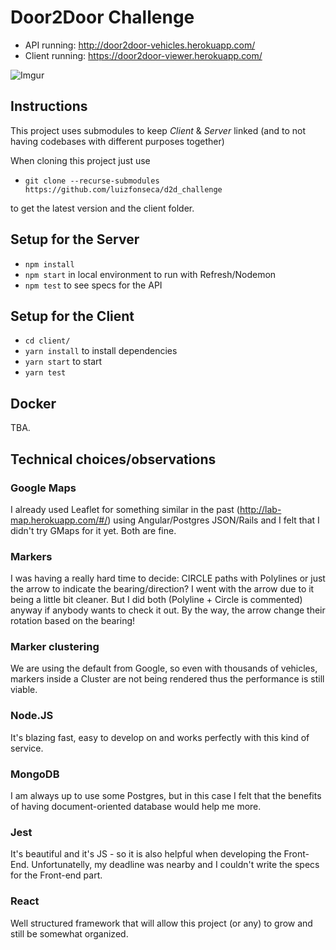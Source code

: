# Door2Door Challenge

- API running: http://door2door-vehicles.herokuapp.com/
- Client running: https://door2door-viewer.herokuapp.com/





![Imgur](https://i.imgur.com/V5jxI7S.jpg)




## Instructions

This project uses submodules to keep *Client* & *Server* linked
(and to not having codebases with different purposes together)

When cloning this project just use
- `git clone --recurse-submodules https://github.com/luizfonseca/d2d_challenge`

to get the latest version and the client folder.

## Setup for the Server

- `npm install`
- `npm start` in local environment to run with Refresh/Nodemon
- `npm test` to see specs for the API


## Setup for the Client

- `cd client/`
- `yarn install` to install dependencies
- `yarn start` to start
- `yarn test`


## Docker 
TBA.


## Technical choices/observations


### Google Maps
I already used Leaflet for something similar in the past (http://lab-map.herokuapp.com/#/) using Angular/Postgres JSON/Rails and I felt that I didn't try GMaps for it yet. Both are fine.

### Markers
I was having a really hard time to decide: CIRCLE paths with Polylines or just the arrow to indicate the bearing/direction? I went with the arrow due to it being a little bit cleaner. But I did both (Polyline + Circle is commented) anyway if anybody wants to check it out. By the way, the arrow change their rotation based on the bearing!

### Marker clustering
We are using the default from Google, so even with thousands of vehicles, markers inside a Cluster are not being rendered thus the performance is still viable. 

### Node.JS
It's blazing fast, easy to develop on and works perfectly with this kind of service.  

### MongoDB
I am always up to use some Postgres, but in this case I felt that the benefits of having
document-oriented database would help me more.

### Jest
It's beautiful and it's JS - so it is also helpful when developing the Front-End.
Unfortunatelly, my deadline was nearby and I couldn't write the specs for the Front-end part.

### React
Well structured framework that will allow this project (or any) to grow and still be somewhat organized.

